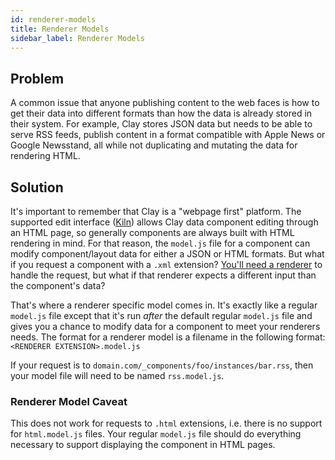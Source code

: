 ```yaml
---
id: renderer-models
title: Renderer Models
sidebar_label: Renderer Models
---
```


## Problem

A common issue that anyone publishing content to the web faces is how to get their data into different formats than how the data is already stored in their system. For example, Clay stores JSON data but needs to be able to serve RSS feeds, publish content in a format compatible with Apple News or Google Newsstand, all while not duplicating and mutating the data for rendering HTML. 

## Solution

It's important to remember that Clay is a "webpage first" platform. The supported edit interface \([Kiln](https://claycms.gitbook.io/kiln)\) allows Clay data component editing through an HTML page, so generally components are always built with HTML rendering in mind. For that reason, the `model.js` file for a component can modify component/layout data for either a JSON or HTML formats. But what if you request a component with a `.xml` extension? [You'll need a renderer](https://claycms.gitbook.io/amphora/~/drafts/-LJUeZikGqO4SPbtu-9G/primary/basics/renderers) to handle the request, but what if that renderer expects a different input than the component's data?

That's where a renderer specific model comes in. It's exactly like a regular `model.js` file except that it's run _after_ the default regular `model.js` file and gives you a chance to modify data for a component to meet your renderers needs. The format for a renderer model is a filename in the following format:`<RENDERER EXTENSION>.model.js`

If your request is to `domain.com/_components/foo/instances/bar.rss`, then your model file will need to be named `rss.model.js`.

### Renderer Model Caveat

This does not work for requests to `.html` extensions, i.e. there is no support for `html.model.js` files. Your regular `model.js` file should do everything necessary to support displaying the component in HTML pages.
